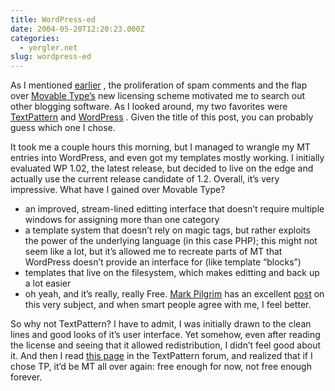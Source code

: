 ```yaml
---
title: WordPress-ed
date: 2004-05-20T12:20:23.000Z
categories:
  - yergler.net
slug: wordpress-ed
---
```

As I mentioned [earlier][1] , the proliferation of spam comments and the flap over [Movable Type’s][2]  new licensing scheme motivated me to search out other blogging software. As I looked around, my two favorites were [TextPattern][3]  and [WordPress][4] . Given the title of this post, you can probably guess which one I chose.

It took me a couple hours this morning, but I managed to wrangle my <span class="caps">MT</span> entries into WordPress, and even got my templates mostly working. I initially evaluated <span class="caps">WP</span> 1.02, the latest release, but decided to live on the edge and actually use the current release candidate of 1.2. Overall, it’s very impressive. What have I gained over Movable Type?

<ul class="simple">
  <li>
    an improved, stream-lined editting interface that doesn’t require multiple windows for assigning more than one category
  </li>
  <li>
    a template system that doesn’t rely on magic tags, but rather exploits the power of the underlying language (in this case <span class="caps">PHP</span>); this might not seem like a lot, but it’s allowed me to recreate parts of <span class="caps">MT</span> that WordPress doesn’t provide an interface for (like template “blocks”)
  </li>
  <li>
    templates that live on the filesystem, which makes editting and back up a lot easier
  </li>
  <li>
    oh yeah, and it’s really, really Free. <a class="reference external" href="http://diveintomark.org">Mark Pilgrim</a> has an excellent <a class="reference external" href="http://diveintomark.org/archives/2004/05/14/freedom-0">post</a> on this very subject, and when smart people agree with me, I feel better.
  </li>
</ul>

So why not TextPattern? I have to admit, I was initially drawn to the clean lines and good looks of it’s user interface. Yet somehow, even after reading the license and seeing that it allowed redistribution, I didn’t feel good about it. And then I read [this page][5]  in the TextPattern forum, and realized that if I chose <span class="caps">TP</span>, it’d be <span class="caps">MT</span> all over again: free enough for now, not free enough forever.



 [1]: http://yergler.net/blog/archives/2004/05/14/comments-spam-and-dollars
 [2]: http://movabletype.org
 [3]: http://www.textpattern.com
 [4]: http://wordpress.org
 [5]: http://forum.textpattern.com/viewtopic.php?id=505

